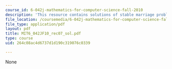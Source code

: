 ```yaml
---
course_id: 6-042j-mathematics-for-computer-science-fall-2010
description: 'This resource contains solutions of stable marriage problem. '
file_location: /coursemedia/6-042j-mathematics-for-computer-science-fall-2010/264c08ac4d6737d1d190c319076c0339_MIT6_042JF10_rec07_sol.pdf
file_type: application/pdf
layout: pdf
title: MIT6_042JF10_rec07_sol.pdf
type: course
uid: 264c08ac4d6737d1d190c319076c0339

---
```

None